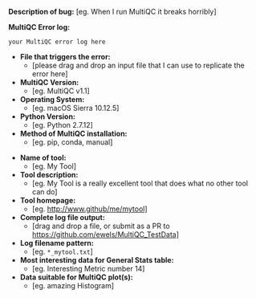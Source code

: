 <!--
Hi there!

Many thanks for creating a MultiQC issue. Most issues
fall into two categories: either you're reporting a
problem with MultiQC or you'd like a new issue.

To make sure that you include all of the information
I'll need, I've made two templates for these scenarios
below. Please try to include everything and delete
the rest of the template that is not needed.

You can also delete this entire thing and just type :)

Phil
-->

<!--
####   If you're reporting a bug..  ####
-->
**Description of bug:**
[eg. When I run MultiQC it breaks horribly]

**MultiQC Error log:**
```
your MultiQC error log here
```

* **File that triggers the error:**
    * [please drag and drop an input file that I can use to replicate the error here]
* **MultiQC Version:**
    * [eg. MultiQC v1.1]
* **Operating System:**
    * [eg. macOS Sierra 10.12.5]
* **Python Version:**
    * [eg. Python 2.7.12]
* **Method of MultiQC installation:**
    * [eg. pip, conda, manual]


<!--
####   If you're requesting a new module   ####
-->
* **Name of tool:**
    * [eg. My Tool]
* **Tool description:**
    * [eg. My Tool is a really excellent tool that does what no other tool can do]
* **Tool homepage:**
    * [eg. http://www.github/me/mytool]
* **Complete log file output:**
    * [drag and drop a file, or submit as a PR to https://github.com/ewels/MultiQC_TestData]
    <!-- NB: Please don't just paste contents. GitHub can alter whitespace and formatting.
    Instead, please attach a file by dragging and dropping onto the issue. -->
    <!-- NB: If the file is many MBs then it's fine to truncate,
    though please leave a few lines of data in so that it's clear what the format is -->
* **Log filename pattern:**
    * [eg. `*_mytool.txt`]
    <!-- NB: Only for file that contains information interesting to MultiQC.
    Only if NOT specified by user (consistent for all runs of tool by whoever) -->
* **Most interesting data for General Stats table:**
    * [eg. Interesting Metric number 14]
* **Data suitable for MultiQC plot(s):**
    * [eg. amazing Histogram]
